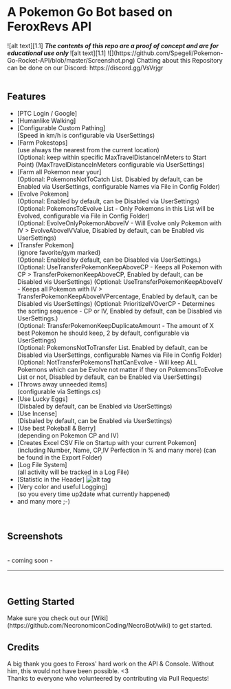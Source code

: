 <!-- define warning icon -->
[1.1]: http://i.imgur.com/M4fJ65n.png (ATTENTION)
[1.2]: http://i.imgur.com/NNcGs1n.png (BTC)
<!-- title -->
<h1>A Pokemon Go Bot based on FeroxRevs API</h1>
<!-- disclaimer -->
![alt text][1.1] <strong><em> The contents of this repo are a proof of concept and are for educational use only </em></strong>![alt text][1.1]
![](https://github.com/Spegeli/Pokemon-Go-Rocket-API/blob/master/Screenshot.png)
Chatting about this Repository can be done on our Discord: https://discord.gg/VsVrjgr <br/>
<br/>

<h2><a name="features">Features</a></h2>
 
 - [PTC Login / Google]
 - [Humanlike Walking]<br />
 - [Configurable Custom Pathing]<br />
   (Speed in km/h is configurable via UserSettings)
 - [Farm Pokestops]<br />
   (use always the nearest from the current location)<br />
   (Optional: keep within specific MaxTravelDistanceInMeters to Start Point) (MaxTravelDistanceInMeters configurable via UserSettings)
 - [Farm all Pokemon near your]<br />
   (Optional: PokemonsNotToCatch List. Disabled by default, can be Enabled via UserSettings, configurable Names via File in Config Folder)
 - [Evolve Pokemon]<br />
   (Optional: Enabled by default, can be Disabled via UserSettings)<br />
   (Optional: PokemonsToEvolve List - Only Pokemons in this List will be Evolved, configurable via File in Config Folder)<br />
   (Optional: EvolveOnlyPokemonAboveIV - Will Evolve only Pokemon with IV > EvolveAboveIVValue, Disabled by default, can be Enabled vis UserSettings)
 - [Transfer Pokemon]<br />
   (ignore favorite/gym marked)<br />
   (Optional: Enabled by default, can be Disabled via UserSettings.)<br />
   (Optional: UseTransferPokemonKeepAboveCP - Keeps all Pokemon with CP > TransferPokemonKeepAboveCP, Enabled by default, can be Disabled vis UserSettings)
   (Optional: UseTransferPokemonKeepAboveIV - Keeps all Pokemon with IV > TransferPokemonKeepAboveIVPercentage, Enabled by default, can be Disabled vis UserSettings)
   (Optional: PrioritizeIVOverCP - Determines the sorting sequence - CP or IV, Enabled by default, can be Disabled via UserSettings.)<br />
   (Optional: TransferPokemonKeepDuplicateAmount - The amount of X best Pokemon he should keep, 2 by default, configurable via UserSettings)<br />
   (Optional: PokemonsNotToTransfer List. Enabled by default, can be Disabled via UserSettings, configurable Names via File in Config Folder)
   (Optional: NotTransferPokemonsThatCanEvolve - Will keep ALL Pokemons which can be Evolve not matter if they on PokemonsToEvolve List or not, Disabled by default, can be Enabled via UserSettings)
 - [Throws away unneeded items]<br />
   (configurable via Settings.cs)
 - [Use Lucky Eggs]<br />
   (Disbaled by default, can be Enabled via UserSettings)
 - [Use Incense]<br />
   (Disbaled by default, can be Enabled via UserSettings)
 - [Use best Pokeball & Berry]<br />
   (depending on Pokemon CP and IV)
 - [Creates Excel CSV File on Startup with your current Pokemon]<br />
   (including Number, Name, CP,IV Perfection in % and many more) (can be found in the Export Folder)
 - [Log File System]<br />
   (all activity will be tracked in a Log File)
 - [Statistic in the Header] ![alt tag](https://github.com/Spegeli/Pokemon-Go-Rocket-API/blob/master/StatisticScreenshot.png)
 - [Very color and useful Logging]<br />
   (so you every time up2date what currently happened)
 - and many more ;-)
<br/>

<h2><a name="screenshots">Screenshots</a></h2><br/>
- coming soon -<br/>
<hr/>
<br/>

<h2><a name="getting-started">Getting Started</a></h2>
Make sure you check out our [Wiki](https://github.com/NecronomiconCoding/NecroBot/wiki) to get started.
<br/>

<h2><a name="credits">Credits</a></h2>
A big thank you goes to Feroxs' hard work on the API & Console. Without him, this would not have been possible. <3
<br/>
Thanks to everyone who volunteered by contributing via Pull Requests!
